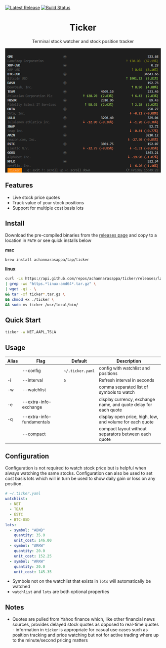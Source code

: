 <p>
    <a href="https://github.com/achannarasappa/ticker/releases"><img src="https://img.shields.io/github/v/release/achannarasappa/ticker" alt="Latest Release"></a>
    <a href="https://github.com/achannarasappa/ticker/actions"><img src="https://github.com/achannarasappa/ticker/workflows/test/badge.svg" alt="Build Status"></a>
</p>


<h1 align="center">Ticker</h2>
<p align="center">
Terminal stock watcher and stock position tracker
</p>
<p align="center">
<img align="center" src="./docs/ticker.gif" />
</p>

## Features

* Live stock price quotes
* Track value of your stock positions
* Support for multiple cost basis lots

## Install

Download the pre-compiled binaries from the [releases page](https://github.com/achannarasappa/ticker/releases) and copy to a location in `PATH` or see quick installs below

**mac**
```
brew install achannarasappa/tap/ticker
```

**linux**
```sh
curl -Ls https://api.github.com/repos/achannarasappa/ticker/releases/latest \
| grep -wo "https.*linux-amd64*.tar.gz" \
| wget -qi - \
&& tar -xf ticker*.tar.gz \
&& chmod +x ./ticker \
&& sudo mv ticker /usr/local/bin/
```

## Quick Start

```sh
ticker -w NET,AAPL,TSLA
```

## Usage
|Alias|Flag|Default|Description|
|-|-|-|-|
|  |--config|`~/.ticker.yaml`|config with watchlist and positions|
|-i|--interval|`5`|Refresh interval in seconds|
|-w|--watchlist||comma separated list of symbols to watch|
|-e|--extra-info-exchange||display currency, exchange name, and quote delay for each quote |
|-q|--extra-info-fundamentals||display open price, high, low, and volume for each quote |
|  |--compact||compact layout without separators between each quote|

## Configuration

Configuration is not required to watch stock price but is helpful when always watching the same stocks. Configuration can also be used to set cost basis lots which will in turn be used to show daily gain or loss on any position.

```yaml
# ~/.ticker.yaml
watchlist:
  - NET
  - TEAM
  - ESTC
  - BTC-USD
lots:
  - symbol: "ABNB"
    quantity: 35.0
    unit_cost: 146.00
  - symbol: "ARKW"
    quantity: 20.0
    unit_cost: 152.25
  - symbol: "ARKW"
    quantity: 20.0
    unit_cost: 145.35
```

* Symbols not on the watchlist that exists in `lots` will automatically be watched
* `watchlist` and `lots` are both optional properties

## Notes

* Quotes are pulled from Yahoo finance which, like other financial news sources, provides delayed stock quotes as opposed to real-time quotes - information in `ticker` is appropriate for casual use cases such as position tracking and price watching but not for active trading where up to the minute/second pricing matters